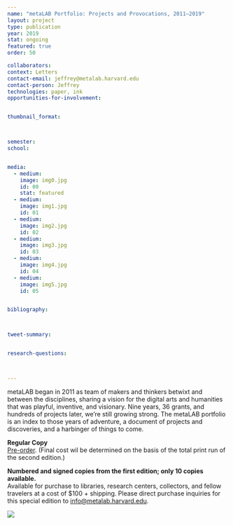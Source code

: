 ```yaml
---
name: "metaLAB Portfolio: Projects and Provocations, 2011–2019"
layout: project
type: publication
year: 2019
stat: ongoing
featured: true
order: 50

collaborators:
context: Letters
contact-email: jeffrey@metalab.harvard.edu
contact-person: Jeffrey
technologies: paper, ink
opportunities-for-involvement:


thumbnail_format:



semester:
school:


media:
  - medium:
    image: img0.jpg
    id: 00
    stat: featured
  - medium:
    image: img1.jpg
    id: 01
  - medium:
    image: img2.jpg
    id: 02
  - medium:
    image: img3.jpg
    id: 03
  - medium:
    image: img4.jpg
    id: 04
  - medium:
    image: img5.jpg
    id: 05


bibliography:



tweet-summary:


research-questions:



---
```


metaLAB began in 2011 as team of makers and thinkers betwixt and between the disciplines, sharing a vision for the digital arts and humanities that was playful, inventive, and visionary. Nine years, 36 grants, and hundreds of projects later, we’re still growing strong. The metaLAB portfolio is an index to those years of adventure, a document of projects and discoveries, and a harbinger of things to come. 

**Regular Copy**<br />
[Pre-order](https://forms.gle/fBqne61irvoFEjFR8). (Final cost wil be determined on the basis of the total print run of the second edition.)

**Numbered and signed copies from the first edition; only 10 copies available.**<br />
Available for purchase to libraries, research centers, collectors, and fellow travelers at a cost of $100 + shipping. Please direct purchase inquiries for this special edition to [info@metalab.harvard.edu](mailto:info@metalab.harvard.edu).

<img src="../../../assets/projects/mLportfolio/metaPortfolio.gif">
